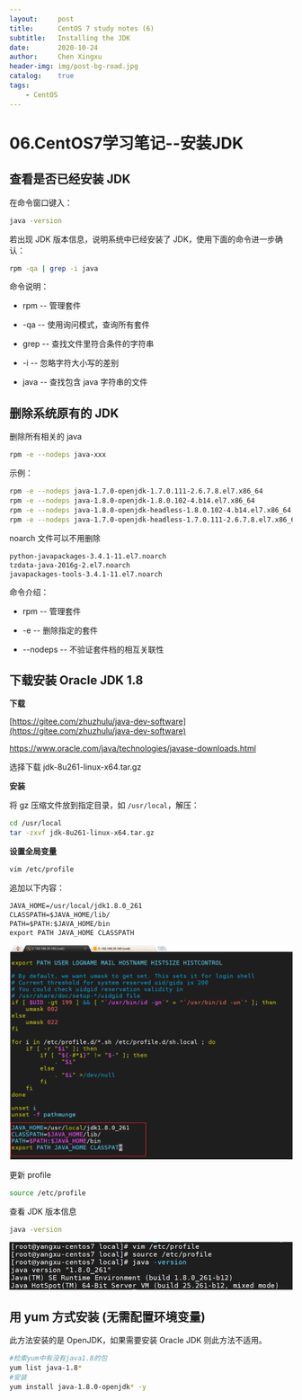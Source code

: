 ```yaml
---
layout:     post
title:      CentOS 7 study notes (6)
subtitle:   Installing the JDK
date:       2020-10-24
author:     Chen Xingxu
header-img: img/post-bg-road.jpg
catalog:    true
tags:
    - CentOS
---
```


# 06.CentOS7学习笔记--安装JDK

## 查看是否已经安装 JDK

在命令窗口键入：

```bash
java -version
```

若出现 JDK 版本信息，说明系统中已经安装了 JDK，使用下面的命令进一步确认：

```bash
rpm -qa | grep -i java
```

命令说明：

- rpm -- 管理套件    

- -qa -- 使用询问模式，查询所有套件
- grep -- 查找文件里符合条件的字符串
- -i -- 忽略字符大小写的差别
- java -- 查找包含 java 字符串的文件

## 删除系统原有的 JDK

删除所有相关的 java

```bash
rpm -e --nodeps java-xxx
```

示例：

```bash
rpm -e --nodeps java-1.7.0-openjdk-1.7.0.111-2.6.7.8.el7.x86_64
rpm -e --nodeps java-1.8.0-openjdk-1.8.0.102-4.b14.el7.x86_64
rpm -e --nodeps java-1.8.0-openjdk-headless-1.8.0.102-4.b14.el7.x86_64
rpm -e --nodeps java-1.7.0-openjdk-headless-1.7.0.111-2.6.7.8.el7.x86_64
```

noarch 文件可以不用删除

```
python-javapackages-3.4.1-11.el7.noarch
tzdata-java-2016g-2.el7.noarch
javapackages-tools-3.4.1-11.el7.noarch
```

命令介绍：

- rpm -- 管理套件  

- -e -- 删除指定的套件
- --nodeps -- 不验证套件档的相互关联性

## 下载安装 Oracle JDK 1.8

**下载**

[https://gitee.com/zhuzhulu/java-dev-software](https://gitee.com/zhuzhulu/java-dev-software)

https://www.oracle.com/java/technologies/javase-downloads.html

选择下载 jdk-8u261-linux-x64.tar.gz

**安装**

将 gz 压缩文件放到指定目录，如 `/usr/local`，解压：

```bash
cd /usr/local
tar -zxvf jdk-8u261-linux-x64.tar.gz
```

**设置全局变量**

```bash
vim /etc/profile
```

追加以下内容：

```
JAVA_HOME=/usr/local/jdk1.8.0_261
CLASSPATH=$JAVA_HOME/lib/
PATH=$PATH:$JAVA_HOME/bin
export PATH JAVA_HOME CLASSPATH

```

![](/img-post/2020-10-24-centos7-common/06-01.png)

更新 profile 

```bash
source /etc/profile
```

查看 JDK 版本信息

```bash
java -version
```

![](/img-post/2020-10-24-centos7-common/06-02-no.png)

## 用 yum 方式安装 (无需配置环境变量)

此方法安装的是 OpenJDK，如果需要安装 Oracle JDK 则此方法不适用。

```bash
#检索yum中有没有java1.8的包
yum list java-1.8*
#安装
yum install java-1.8.0-openjdk* -y
```

